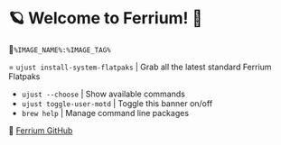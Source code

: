 # 🪐 Welcome to Ferrium! 🦀

󱋩`%IMAGE_NAME%:%IMAGE_TAG%`

= `ujust install-system-flatpaks` | Grab all the latest standard Ferrium Flatpaks
- `ujust --choose` | Show available commands
- `ujust toggle-user-motd` | Toggle this banner on/off
- `brew help` | Manage command line packages

**󰊤** [Ferrium GitHub](https://github.com/cappsyco/ferrium)
